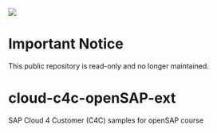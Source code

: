 ![](https://img.shields.io/badge/STATUS-NOT%20CURRENTLY%20MAINTAINED-red.svg?longCache=true&style=flat)

# Important Notice
This public repository is read-only and no longer maintained.

# cloud-c4c-openSAP-ext
SAP Cloud 4 Customer (C4C) samples for openSAP course 
